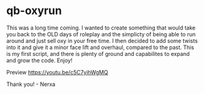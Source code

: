 # qb-oxyrun
This was a long time coming. I wanted to create something that would take you back to the OLD days of roleplay and the simplicty of being able to run around and just sell oxy in your free time. I then decided to add some twists into it and give it a minor face lift and overhaul, compared to the past. This is my first script, and there is plenty of ground and capabilites to expand and grow the code. Enjoy!

Preview
https://youtu.be/c5C7yihWgMQ

Thank you! - Nerxa
